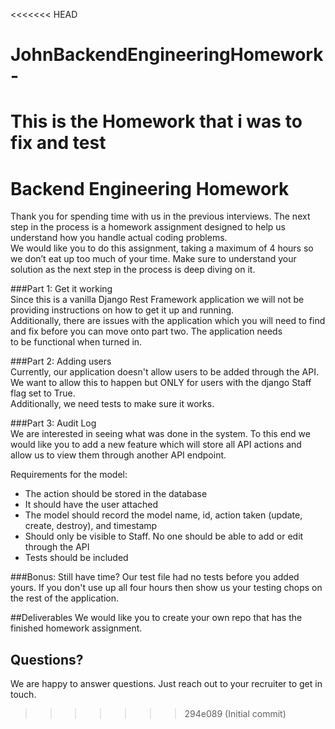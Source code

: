 <<<<<<< HEAD
# JohnBackendEngineeringHomework-
This is the Homework that i was to fix and test
=======
# Backend Engineering Homework  
  
Thank you for spending time with us in the previous interviews.  The next step in the process is a homework assignment designed to help us understand how you handle actual coding problems.    
We would like you to do this assignment, taking a maximum of 4 hours so we don’t eat up too much of your time.  Make sure to understand your solution as the next step in the process is deep diving on it.   
  
###Part 1: Get it working  
Since this is a vanilla Django Rest Framework application we will not be providing instructions on how to get it up and running.  
Additionally, there are issues with the application which you will need to find and fix before you can move onto part two.  The application needs  
to be functional when turned in.  
  
###Part 2: Adding users  
Currently, our application doesn't allow users to be added through the API.  We want to allow this to happen but ONLY for users with the django Staff flag set to True.  
Additionally, we need tests to make sure it works.  
  
###Part 3: Audit Log  
We are interested in seeing what was done in the system.  To this end we would like you to add a new feature which will store all API actions and allow us to view them through another API endpoint.

Requirements for the model:
* The action should be stored in the database
* It should have the user attached
* The model should record the model name, id, action taken (update, create, destroy), and timestamp
* Should only be visible to Staff.  No one should be able to add or edit through the API
* Tests should be included

###Bonus: Still have time?
Our test file had no tests before you added yours.  If you don't use up all four hours then show us your testing chops on the rest of the application. 


##Deliverables
We would like you to create your own repo that has the finished homework assignment.  

## Questions?
We are happy to answer questions.  Just reach out to your recruiter to get in touch.
>>>>>>> 294e089 (Initial commit)
